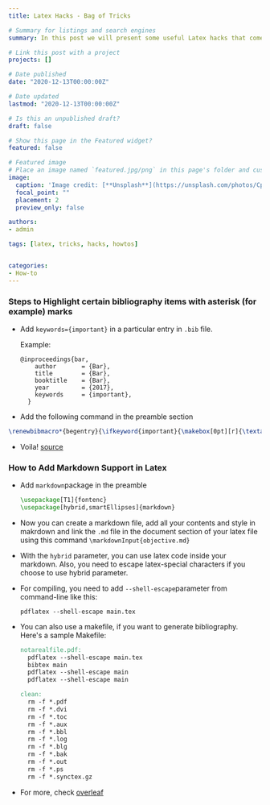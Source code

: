 ```yaml
---
title: Latex Hacks - Bag of Tricks

# Summary for listings and search engines
summary: In this post we will present some useful Latex hacks that come handy in academic writing.

# Link this post with a project
projects: []

# Date published
date: "2020-12-13T00:00:00Z"

# Date updated
lastmod: "2020-12-13T00:00:00Z"

# Is this an unpublished draft?
draft: false

# Show this page in the Featured widget?
featured: false

# Featured image
# Place an image named `featured.jpg/png` in this page's folder and customize its options here.
image:
  caption: 'Image credit: [**Unsplash**](https://unsplash.com/photos/CpkOjOcXdUY)'
  focal_point: ""
  placement: 2
  preview_only: false

authors:
- admin

tags: [latex, tricks, hacks, howtos]


categories:
- How-to
---
```


### Steps to Highlight certain bibliography items with asterisk (for example) marks

- Add `keywords={important}` in a particular entry in `.bib` file.

  Example:

  ```
  @inproceedings{bar,
      author       = {Bar},
      title        = {Bar},
      booktitle    = {Bar},
      year         = {2017},
      keywords     = {important},
    }
  ```

- Add the following command in the preamble section

```tex
\renewbibmacro*{begentry}{\ifkeyword{important}{\makebox[0pt][r]{\textasteriskcentered\addspace}}{}}
```

- Voila! [source](https://tex.stackexchange.com/questions/402765/how-do-i-mark-bibliography-entries-in-the-margin?rq=1)

### How to Add Markdown Support in Latex

- Add `markdown`package in the preamble

  ```tex
  \usepackage[T1]{fontenc}
  \usepackage[hybrid,smartEllipses]{markdown}
  ```

- Now you can create a markdown file, add all your contents and style in makrdown and link the `.md` file in the document section of your latex file using this command `\markdownInput{objective.md}`

- With the `hybrid` parameter, you can use latex code inside your markdown. Also, you need to escape latex-special characters if you choose to use hybrid parameter.

- For compiling, you need to add `--shell-escape`parameter from command-line like this:

  ```clike
  pdflatex --shell-escape main.tex
  ```

- You can also use a makefile, if you want to generate bibliography. Here's a sample Makefile:

  ```makefile
  notarealfile.pdf:
  	pdflatex --shell-escape main.tex
  	bibtex main
  	pdflatex --shell-escape main
  	pdflatex --shell-escape main

  clean:
  	rm -f *.pdf
  	rm -f *.dvi
  	rm -f *.toc
  	rm -f *.aux
  	rm -f *.bbl
  	rm -f *.log
  	rm -f *.blg
  	rm -f *.bak
  	rm -f *.out
  	rm -f *.ps
  	rm -f *.synctex.gz
  ```

- For more, check [overleaf](https://www.overleaf.com/learn/how-to/Writing_Markdown_in_LaTeX_Documents)
